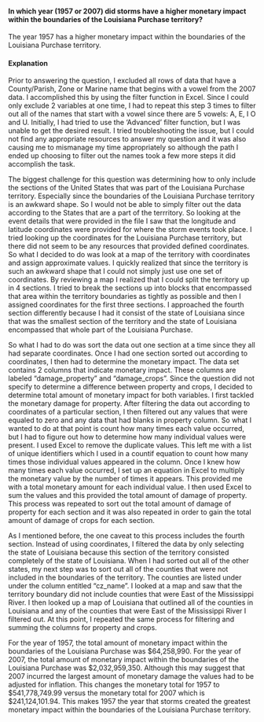 #### In which year (1957 or 2007) did storms have a higher monetary impact within the boundaries of the Louisiana Purchase territory?

The year 1957 has a higher monetary impact within the boundaries of the Louisiana Purchase territory.

#### Explanation

Prior to answering the question, I excluded all rows of data that have a County/Parish, Zone or Marine name that begins with a vowel from the 2007 data. I accomplished this by using the filter function in Excel. Since I could only exclude 2 variables at one time, I had to repeat this step 3 times to filter out all of the names that start with a vowel since there are 5 vowels: A, E, I O and U. Initially, I had tried to use the ‘Advanced’ filter function, but I was unable to get the desired result. I tried troubleshooting the issue, but I could not find any appropriate resources to answer my question and it was also causing me to mismanage my time appropriately so although the path I ended up choosing to filter out the names took a few more steps it did accomplish the task.

The biggest challenge for this question was determining how to only include the sections of the United States that was part of the Louisiana Purchase territory. Especially since the boundaries of the Louisiana Purchase territory is an awkward shape. So I would not be able to simply filter out the data according to the States that are a part of the terrritory. So looking at the event details that were provided in the file I saw that the longitude and latitude coordinates were provided for where the storm events took place. I tried looking up the coordinates for the Louisiana Purchase territory, but there did not seem to be any resources that provided defined coordinates. So what I decided to do was look at a map of the territory with coordinates and assign approximate values. I quickly realized that since the territory is such an awkward shape that I could not simply just use one set of coordinates. By reviewing a map I realized that I could split the territory up in 4 sections. I tried to break the sections up into blocks that encompassed that area within the territory boundaries as tightly as possible and then I assigned coordinates for the first three sections. I approached the fourth section differently because I had it consist of the state of Louisiana since that was the smallest section of the territory and the state of Louisiana encompassed that whole part of the Louisiana Purchase.

So what I had to do was sort the data out one section at a time since they all had separate coordinates. Once I had one section sorted out according to coordinates, I then had to determine the monetary impact. The data set contains 2 columns that indicate monetary impact. These columns are labeled “damage_property” and “damage_crops”. Since the question did not specify to determine a difference between property and crops, I decided to determine total amount of monetary impact for both variables. I first tackled the monetary damage for property. After filtering the data out according to coordinates of a particular section, I then filtered out any values that were equaled to zero and any data that had blanks in property column. So what I wanted to do at that point is count how many times each value occurred, but I had to figure out how to determine how many individual values were present. I used Excel to remove the duplicate values. This left me with a list of unique identifiers which I used in a countif equation to count how many times those individual values appeared in the column. Once I knew how many times each value occurred, I set up an equation in Excel to multiply the monetary value by the number of times it appears. This provided me with a total monetary amount for each individual value. I  then used Excel to sum the values and this provided the total amount of damage of property. This process was repeated to sort out the total amount of damage of property for each section and it was also repeated in order to gain the total amount of damage of crops for each section. 

As I mentioned before, the one caveat to this process includes the fourth section. Instead of using coordinates, I filtered the data by only selecting the state of Louisiana because this section of the territory consisted completely of the state of Louisiana. When I had sorted out all of the other states, my next step was to sort out all of the counties that were not included in the boundaries of the territory. The counties are listed under under the column entitled “cz_name”. I looked at a map and saw that the territory boundary did not include counties that were East of the Mississippi River. I then looked up a map of Louisiana that outlined all of the counties in Louisiana and any of the counties that were East of the Mississippi River I filtered out. At this point, I repeated the same process for filtering and summing the columns for property and crops.

For the year of 1957, the total amount of monetary impact within the boundaries of the Louisiana Purchase was $64,258,990. For the year of 2007, the total amount of monetary impact within the boundaries of the Louisiana Purchase was $2,032,959,350. Although this may suggest that 2007 incurred the largest amount of monetary damage the values had to be adjusted for inflation. This changes the monetary total for 1957 to  $541,778,749.99 versus the monetary total for 2007 which is $241,124,101.94. This makes 1957 the year that storms created the greatest monetary impact within the boundaries of the Louisiana Purchase territory.
